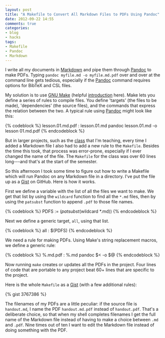 ```yaml
---
layout: post
title: "A Makefile to Convert All Markdown Files to PDFs Using Pandoc"
date: 2012-09-22 14:55
comments: true
categories: 
- blog
- hacks
tags:
- Makefile
- Pandoc
- Markdown
---
```


I write all my documents in [Markdown][] and pipe them through
[Pandoc][] to make PDFs. Typing `pandoc myfile.md -o myfile.md.pdf` over
and over at the command line gets tedious, especially if the [Pandoc][]
command requires options for BibTeX and CSL files.

My solution is to use [GNU Make][] (helpful [introduction][] here). Make
lets you define a series of rules to compile files. You define 'targets'
(the files to be made), 'dependencies' (the source files), and the
commands that express the relation between the two. A typical rule using
[Pandoc][] might look like this:

{% codeblock %}
lesson.01.md.pdf : lesson.01.md
    pandoc lesson.01.md -o lesson 01.md.pdf
{% endcodeblock %}

But in larger projects, such as the [class][] that I'm teaching, every
time I added a Markdown file I also had to add a new rule to the
`Makefile`. Besides the time this took, that process was error-prone,
especially if I ever changed the name of the file. The `Makefile` for
the class was over 60 lines long---and that's at the start of the
semester. 

So this afternoon I took some time to figure out how to write a Makefile
which will run Pandoc on any Markdown file in a directory. I've put the
file up as a [Gist][] on GitHub. Here is how it works.

First we define a variable with the list of all the files we want to
make. We get that list by using the `wildcard` function to find all the
`*.md` files, then by using the `patsubst` function to append `.pdf` to
those file names. 

{% codeblock %}
PDFS := $(patsubst %.md,%.md.pdf,$(wildcard *.md))
{% endcodeblock %}

Next we define a generic target, `all`, using that list.

{% codeblock %}
all : $(PDFS)
{% endcodeblock %}

We need a rule for making PDFs. Using Make's string replacement
macros, we define a generic rule:

{% codeblock %}
%.md.pdf : %.md
        pandoc $< -o $@
{% endcodeblock %}

Now running `make` creates or updates all the PDFs in the project. Four
lines of code that are portable to any project beat 60+ lines that are
specific to the project.

Here is the whole `Makefile` as a [Gist][] (with a few additional
rules):

{% gist 3767386 %}

The filenames of my PDFs are a little peculiar: if the source file is
`handout.md`, I name the PDF `handout.md.pdf` instead of `handout.pdf`.
That's a deliberate choice, so that when my shell completes filenames I
get the full name of the Markdown file instead of having to make a
choice between `.md` and `.pdf`. Nine times out of ten I want to edit
the Markdown file instead of doing something with the PDF.

[Markdown]: http://chronicle.com/blogs/profhacker/markdown-the-syntax-you-probably-already-know/35295
[Pandoc]: http://johnmacfarlane.net/pandoc/
[GNU Make]: http://www.gnu.org/software/make/
[introduction]: http://www.cprogramming.com/tutorial/makefiles.html
[class]: http://lincolnmullen.com/courses/uws/
[Gist]: https://gist.github.com/3767386
